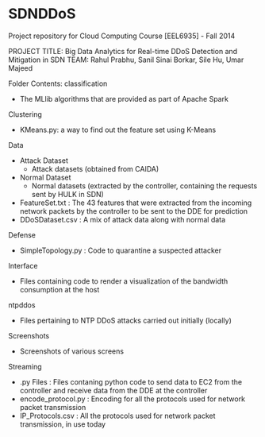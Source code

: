 SDNDDoS
=======

Project repository for Cloud Computing Course [EEL6935] - Fall 2014

PROJECT TITLE: Big Data Analytics for Real-time DDoS Detection and Mitigation in SDN
TEAM: Rahul Prabhu, Sanil Sinai Borkar, Sile Hu, Umar Majeed


Folder Contents:
classification
- The MLlib algorithms that are provided as part of Apache Spark


Clustering
- KMeans.py: a way to find out the feature set using K-Means


Data
- Attack Dataset
	- Attack datasets (obtained from CAIDA)
- Normal Dataset
	- Normal datasets (extracted by the controller, containing the requests sent by HULK in SDN)
- FeatureSet.txt : The 43 features that were extracted from the incoming network packets by the controller to be sent to the DDE for prediction
- DDoSDataset.csv : A mix of attack data along with normal data


Defense
- SimpleTopology.py : Code to quarantine a suspected attacker


Interface
- Files containing code to render a visualization of the bandwidth consumption at the host


ntpddos
- Files pertaining to NTP DDoS attacks carried out initially (locally)


Screenshots
- Screenshots of various screens


Streaming
- .py Files : Files contaning python code to send data to EC2 from the controller and receive data from the DDE at the controller
- encode_protocol.py : Encoding for all the protocols used for network packet transmission
- IP_Protocols.csv : All the protocols used for network packet transmission, in use today

